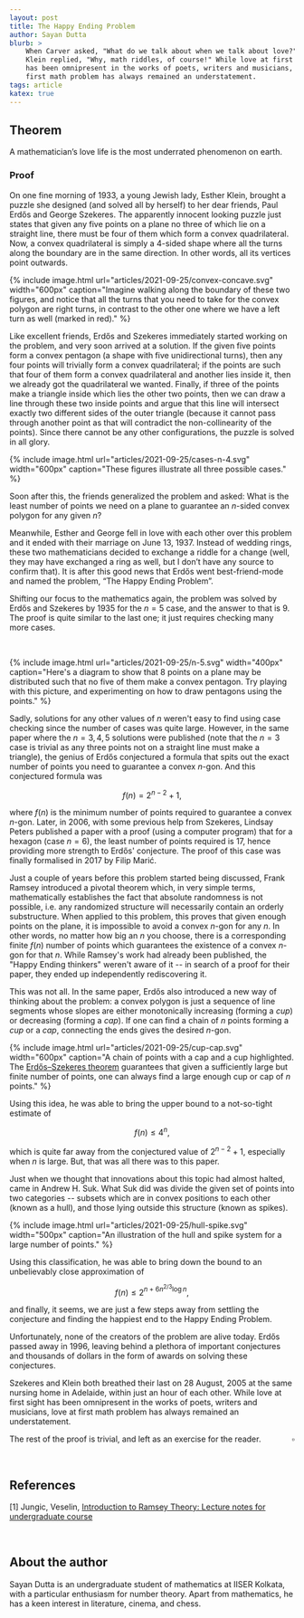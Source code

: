```yaml
---
layout: post
title: The Happy Ending Problem
author: Sayan Dutta
blurb: >
    When Carver asked, "What do we talk about when we talk about love?" Esther
    Klein replied, "Why, math riddles, of course!" While love at first sight
    has been omnipresent in the works of poets, writers and musicians, love at
    first math problem has always remained an understatement.
tags: article
katex: true
---
```



## Theorem
A mathematician’s love life is the most underrated phenomenon on earth.

### Proof

On one fine morning of 1933, a young Jewish lady, Esther Klein, brought
a puzzle she designed (and solved all by herself) to her dear friends, Paul
Erdős and George Szekeres. The apparently innocent looking puzzle just states
that given any five points on a plane no three of which lie on a straight line,
there must be four of them which form a convex quadrilateral. Now, a convex
quadrilateral is simply a 4-sided shape where all the turns along the boundary
are in the same direction. In other words, all its vertices point outwards.

{% include image.html 
    url="articles/2021-09-25/convex-concave.svg"
    width="600px"
    caption="Imagine walking along the boundary of these two figures, and
    notice that all the turns that you need to take for the convex polygon are
    right turns, in contrast to the other one where we have a left turn as well
    (marked in red)."
%}

Like excellent friends, Erdős and Szekeres immediately started working on the
problem, and very soon arrived at a solution. If the given five points form a
convex pentagon (a shape with five unidirectional turns), then any four points
will trivially form a convex quadrilateral; if the points are such that four of
them form a convex quadrilateral and another lies inside it, then we already
got the quadrilateral we wanted. Finally, if three of the points make a
triangle inside which lies the other two points, then we can draw a line
through these two inside points and argue that this line will intersect exactly
two different sides of the outer triangle (because it cannot pass through
another point as that will contradict the non-collinearity of the points).
Since there cannot be any other configurations, the puzzle is solved in all
glory.

{% include image.html 
    url="articles/2021-09-25/cases-n-4.svg"
    width="600px"
    caption="These figures illustrate all three possible cases."
%}

Soon after this, the friends generalized the problem and asked: What is the
least number of points we need on a plane to guarantee an $n$-sided convex
polygon for any given $n$?

Meanwhile, Esther and George fell in love with each other over this problem and
it ended with their marriage on June 13, 1937. Instead of wedding rings, these
two mathematicians decided to exchange a riddle for a change (well, they may
have exchanged a ring as well, but I don’t have any source to confirm that). It
is after this good news that Erdős went best-friend-mode and named the problem,
“The Happy Ending Problem”.


Shifting our focus to the mathematics again, the problem was solved by Erdős
and Szekeres by 1935 for the $n = 5$ case, and the answer to that is $9$. The
proof is quite similar to the last one; it just requires checking many more
cases. 

<br>

{% include image.html 
    url="articles/2021-09-25/n-5.svg"
    width="400px"
    caption="Here's a diagram to show that 8 points on a plane may be
    distributed such that no five of them make a convex pentagon. Try playing
    with this picture, and experimenting on how to draw pentagons using the
    points."
%}

Sadly, solutions for any other values of $n$ weren't easy to find using case
checking since the number of cases was quite large. However, in the same paper
where the $n=3,4,5$ solutions were published (note that the $n=3$ case is
trivial as any three points not on a straight line must make a triangle), the
genius of Erdős conjectured a formula that spits out the exact number of points
you need to guarantee a convex $n$-gon. And this conjectured formula was

$$ f(n) = 2^{n - 2} + 1, $$

where $f(n)$ is the minimum number of points required to guarantee a convex
$n$-gon. Later, in 2006, with some previous help from Szekeres, Lindsay Peters
published a paper with a proof (using a computer program) that for a hexagon
(case $n=6$), the least number of points required is $17$, hence providing more
strength to Erdős' conjecture. The proof of this case was finally formalised in
2017 by Filip Marić. 

Just a couple of years before this problem started being discussed, Frank
Ramsey introduced a pivotal theorem which, in very simple terms,
mathematically establishes the fact that absolute randomness is not possible,
i.e. any randomized structure will necessarily contain an orderly substructure.
When applied to this problem, this proves that given enough points on the
plane, it is impossible to avoid a convex $n$-gon for any $n$. In other words,
no matter how big an $n$ you choose, there is a corresponding finite $f(n)$
number of points which guarantees the existence of a convex $n$-gon for that
$n$. While Ramsey's work had already been published, the "Happy Ending
thinkers" weren't aware of it -- in search of a proof for their paper, they
ended up independently rediscovering it.

This was not all. In the same paper, Erdős also introduced a new way of
thinking about the problem: a convex polygon is just a sequence of line
segments whose slopes are either monotonically increasing (forming a _cup_) or
decreasing (forming a _cap_). If one can find a chain of $n$ points forming a
_cup_ or a _cap_, connecting the ends gives the desired $n$-gon.

{% include image.html 
    url="articles/2021-09-25/cup-cap.svg"
    width="600px"
    caption="A chain of points with a cap and a cup highlighted. The
    [Erdős–Szekeres theorem](https://en.wikipedia.org/wiki/Erd%C5%91s%E2%80%93Szekeres_theorem)
    guarantees that given a sufficiently large but finite number of points, one
    can always find a large enough cup or cap of $n$ points."
%}

Using this idea, he was able to bring the upper bound to a
not-so-tight estimate of

$$ f(n) \leq 4^n, $$

which is quite far away from the conjectured value of $2^{n - 2} + 1$,
especially when $n$ is large. But, that was all there was to this paper.


Just when we thought that innovations about this topic had almost halted, came
in Andrew H. Suk. What Suk did was divide the given set of points into two
categories -- subsets which are in convex positions to each other (known as a
hull), and those lying outside this structure (known as spikes).

{% include image.html 
    url="articles/2021-09-25/hull-spike.svg"
    width="500px"
    caption="An illustration of the hull and spike system for a large number of
    points."
%}

Using this classification, he was able to bring down the bound to an unbelievably close
approximation of 

$$ f(n) \leq 2^{n + 6n^{2 / 3} \log{n}}, $$

and finally, it seems, we are just a few steps away from settling the
conjecture and finding the happiest end to the Happy Ending Problem.


Unfortunately, none of the creators of the problem are alive today. Erdős
passed away in 1996, leaving behind a plethora of important conjectures and
thousands of dollars in the form of awards on solving these conjectures.

Szekeres and Klein both breathed their last on 28 August, 2005 at the same
nursing home in Adelaide, within just an hour of each other. While love at
first sight has been omnipresent in the works of poets, writers and musicians,
love at first math problem has always remained an understatement.

The rest of the proof is trivial, and left as an exercise for the reader.
<span style="float: right">$\square$<span>

<br>

## References
[1] Jungic, Veselin, [Introduction to Ramsey Theory: Lecture notes for
undergraduate course](http://www.sfu.ca/~vjungic/RamseyNotes/sec_ES2.html)


<br>

## About the author

Sayan Dutta is an undergraduate student of mathematics at IISER Kolkata, with a
particular enthusiasm for number theory.
Apart from mathematics, he has a keen interest in literature, cinema, and chess.
